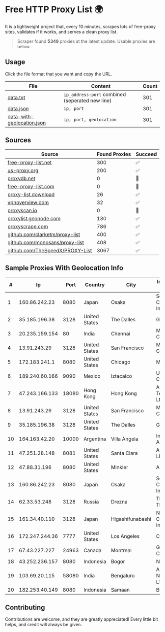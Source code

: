 
# Free HTTP Proxy List 🌍

It is a lightweight project that, every 10 minutes, scrapes lots of free-proxy sites, validates if it works, and serves a clean proxy list.


> Scraper found **5349** proxies at the latest update. Usable proxies are below.

## Usage

Click the file format that you want and copy the URL.


|File|Content|Count|
|----|-------|-----|
|[data.txt](https://raw.githubusercontent.com/themiralay/Proxy-List-World/master/data.txt)|`ip_address:port` combined (seperated new line)|301|
|[data.json](https://raw.githubusercontent.com/themiralay/Proxy-List-World/master/data.json)|`ip, port`|301|
|[data-with-geolocation.json](https://raw.githubusercontent.com/themiralay/Proxy-List-World/master/data-with-geolocation.json)|`ip, port, geolocation`|301|

## Sources

|Source|Found Proxies|Succeed|
|------|-------------|-------|
|[free-proxy-list.net](https://free-proxy-list.net)|300|✅|
|[us-proxy.org](https://www.us-proxy.org)|200|✅|
|[proxydb.net](http://proxydb.net)|0|🚫|
|[free-proxy-list.com](https://free-proxy-list.com/?page=&port=&type%5B%5D=http&type%5B%5D=https&up_time=0&search=Search)|0|🚫|
|[proxy-list.download](https://www.proxy-list.download/HTTP)|26|✅|
|[vpnoverview.com](https://vpnoverview.com/privacy/anonymous-browsing/free-proxy-servers)|32|✅|
|[proxyscan.io](https://www.proxyscan.io)|0|🚫|
|[proxylist.geonode.com](https://proxylist.geonode.com/api/proxy-list?limit=300&page=1&sort_by=lastChecked&sort_type=desc&protocols=http,https)|130|✅|
|[proxyscrape.com](https://api.proxyscrape.com/v2/?request=displayproxies&protocol=http&timeout=10000&country=all&ssl=all&anonymity=all)|786|✅|
|[github.com/clarketm/proxy-list](https://raw.githubusercontent.com/clarketm/proxy-list/master/proxy-list-raw.txt)|400|✅|
|[github.com/monosans/proxy-list](https://raw.githubusercontent.com/monosans/proxy-list/main/proxies/http.txt)|408|✅|
|[github.com/TheSpeedX/PROXY-List](https://raw.githubusercontent.com/TheSpeedX/PROXY-List/master/http.txt)|3067|✅|


## Sample Proxies With Geolocation Info

|#|Ip|Port|Country|City|Internet Service Provider|
|-|--|----|-------|----|-------------------------|
|1|160.86.242.23|8080|Japan|Osaka|Sony Network Communications Inc|
|2|35.185.196.38|3128|United States|The Dalles|Google LLC|
|3|20.235.159.154|80|India|Chennai|Microsoft Corporation|
|4|13.91.243.29|3128|United States|San Francisco|Microsoft Corporation|
|5|172.183.241.1|8080|United States|Chicago|Microsoft|
|6|189.240.60.166|9090|Mexico|Iztacalco|Uninet S.A. de C.V.|
|7|47.243.166.133|18080|Hong Kong|Hong Kong|Alibaba (US) Technology Co., Ltd.|
|8|13.91.243.29|3128|United States|San Francisco|Microsoft Corporation|
|9|35.185.196.38|3128|United States|The Dalles|Google LLC|
|10|164.163.42.20|10000|Argentina|Villa Ángela|Interret Villa Angela SRL|
|11|47.251.28.148|8081|United States|Santa Clara|Alibaba Cloud LLC|
|12|47.88.31.196|8080|United States|Minkler|Alibaba.com LLC|
|13|160.86.242.23|8080|Japan|Osaka|Sony Network Communications Inc|
|14|62.33.53.248|3128|Russia|Drezna|TRANS-TELECOM|
|15|161.34.40.110|3128|Japan|Higashifunabashi|NTT PC Communications, Inc.|
|16|172.247.244.36|7777|United States|Los Angeles|Cnservers LLC|
|17|67.43.227.227|24963|Canada|Montreal|GloboTech Communications|
|18|43.252.236.157|8080|Indonesia|Bogor|NET|
|19|103.69.20.115|58080|India|Bengaluru|Allnet Broadband Network PVT LTD|
|20|182.253.40.149|8080|Indonesia|Samaan|BIZNET|



## Contributing

Contributions are welcome, and they are greatly appreciated! Every
little bit helps, and credit will always be given.

